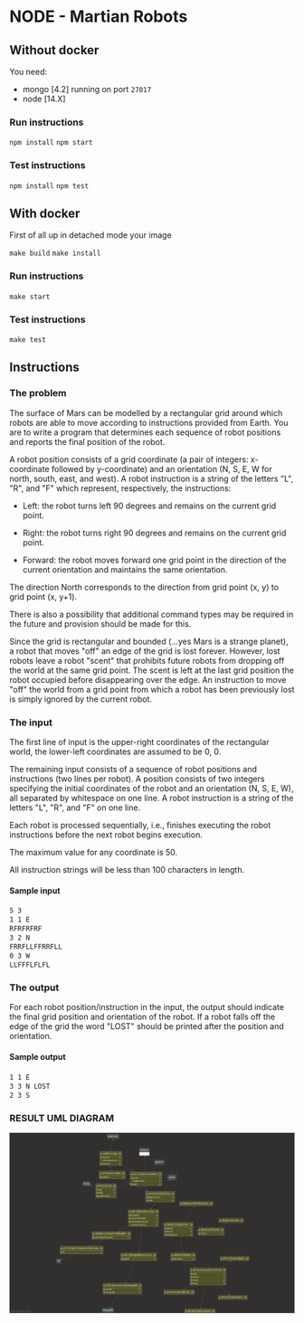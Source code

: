 # NODE - Martian Robots

## Without docker

You need:

* mongo [4.2] running on port `27017`
* node [14.X]


### Run instructions

`npm install`
`npm start`

### Test instructions

`npm install`
`npm test`

## With docker

First of all up in detached mode your image

`make build`
`make install`

### Run instructions

`make start`

### Test instructions

`make test`

## Instructions

### The problem

The surface of Mars can be modelled by a rectangular grid around which robots are
able to move according to instructions provided from Earth. You are to write a program
that determines each sequence of robot positions and reports the final position of the
robot.

A robot position consists of a grid coordinate (a pair of integers: x-coordinate followed
by y-coordinate) and an orientation (N, S, E, W for north, south, east, and west). A robot
instruction is a string of the letters "L", "R", and "F" which represent, respectively, the
instructions:

* Left: the robot turns left 90 degrees and remains on the current grid point.

* Right: the robot turns right 90 degrees and remains on the current grid point.

* Forward: the robot moves forward one grid point in the direction of the current
orientation and maintains the same orientation.

The direction North corresponds to the direction from grid point (x, y) to grid point (x,
y+1).

There is also a possibility that additional command types may be required in the future
and provision should be made for this.

Since the grid is rectangular and bounded (...yes Mars is a strange planet), a robot that
moves "off" an edge of the grid is lost forever. However, lost robots leave a robot "scent"
that prohibits future robots from dropping off the world at the same grid point. The scent
is left at the last grid position the robot occupied before disappearing over the edge. An
instruction to move "off" the world from a grid point from which a robot has been
previously lost is simply ignored by the current robot.

### The input

The first line of input is the upper-right coordinates of the rectangular world, the
lower-left coordinates are assumed to be 0, 0.

The remaining input consists of a sequence of robot positions and instructions (two lines
per robot). A position consists of two integers specifying the initial coordinates of the
robot and an orientation (N, S, E, W), all separated by whitespace on one line. A robot
instruction is a string of the letters "L", "R", and "F" on one line.

Each robot is processed sequentially, i.e., finishes executing the robot instructions
before the next robot begins execution.

The maximum value for any coordinate is 50.

All instruction strings will be less than 100 characters in length.

#### Sample input

```text
5 3
1 1 E
RFRFRFRF
3 2 N
FRRFLLFFRRFLL
0 3 W
LLFFFLFLFL
```

### The output

For each robot position/instruction in the input, the output should indicate the final grid
position and orientation of the robot. If a robot falls off the edge of the grid the word
"LOST" should be printed after the position and orientation.

#### Sample output

```text
1 1 E
3 3 N LOST
2 3 S
```

### RESULT UML DIAGRAM

![UMLDiagram](./UML/robotsUML.png)
